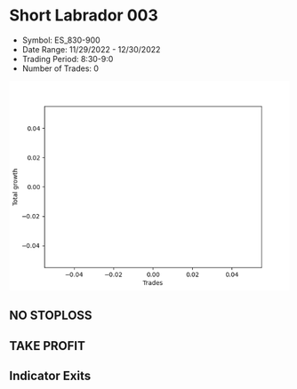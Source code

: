 # Short Labrador 003 
- Symbol: ES_830-900
- Date Range: 11/29/2022 - 12/30/2022
- Trading Period: 8:30-9:0
- Number of Trades: 0

![Plot](ShortLabrador003ES_830-900.png)
## NO STOPLOSS














## TAKE PROFIT











## Indicator Exits

